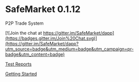 # SafeMarket 0.1.12

P2P Trade System

[![Join the chat at https://gitter.im/SafeMarket/dapp](https://badges.gitter.im/Join%20Chat.svg)](https://gitter.im/SafeMarket/dapp?utm_source=badge&utm_medium=badge&utm_campaign=pr-badge&utm_content=badge)

[Test Reports](/reports/0.1.12/)

[Getting Started](https://github.com/SafeMarket/dapp/wiki/Getting-Started)